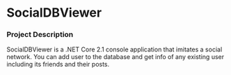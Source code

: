 # SocialDBViewer
### Project Description
SocialDBViewer is a .NET Core 2.1 console application that imitates a social network. You can add user to the database and get info of any existing user including its friends and their posts. 